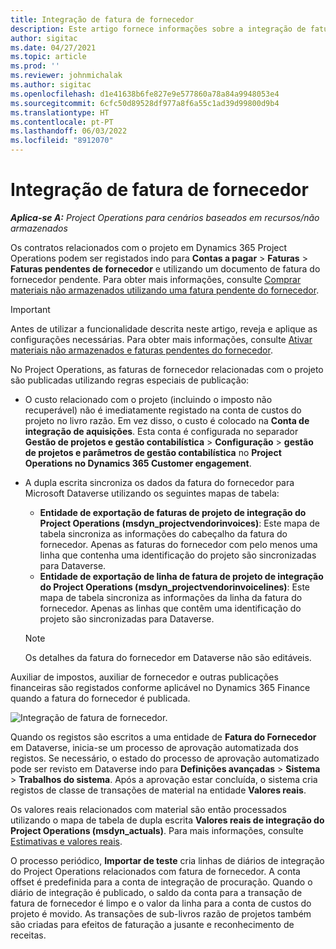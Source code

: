 ```yaml
---
title: Integração de fatura de fornecedor
description: Este artigo fornece informações sobre a integração de faturas de fornecedores no Project Operations.
author: sigitac
ms.date: 04/27/2021
ms.topic: article
ms.prod: ''
ms.reviewer: johnmichalak
ms.author: sigitac
ms.openlocfilehash: d1e41638b6fe827e9e577860a78a84a9948053e4
ms.sourcegitcommit: 6cfc50d89528df977a8f6a55c1ad39d99800d9b4
ms.translationtype: HT
ms.contentlocale: pt-PT
ms.lasthandoff: 06/03/2022
ms.locfileid: "8912070"
---
```

# <a name="vendor-invoice-integration"></a>Integração de fatura de fornecedor

_**Aplica-se A:** Project Operations para cenários baseados em recursos/não armazenados_

Os contratos relacionados com o projeto em Dynamics 365 Project Operations podem ser registados indo para **Contas a pagar** > **Faturas** > **Faturas pendentes de fornecedor** e utilizando um documento de fatura do fornecedor pendente. Para obter mais informações, consulte [Comprar materiais não armazenados utilizando uma fatura pendente do fornecedor](../procurement/pending-vendor-invoices.md).

> [!IMPORTANT]
> Antes de utilizar a funcionalidade descrita neste artigo, reveja e aplique as configurações necessárias. Para obter mais informações, consulte [Ativar materiais não armazenados e faturas pendentes do fornecedor](../procurement/configure-materials-nonstocked.md).

No Project Operations, as faturas de fornecedor relacionadas com o projeto são publicadas utilizando regras especiais de publicação:

- O custo relacionado com o projeto (incluindo o imposto não recuperável) não é imediatamente registado na conta de custos do projeto no livro razão. Em vez disso, o custo é colocado na **Conta de integração de aquisições**. Esta conta é configurada no separador **Gestão de projetos e gestão contabilística** > **Configuração** > **gestão de projetos e parâmetros de gestão contabilística** no **Project Operations no Dynamics 365 Customer engagement**.
- A dupla escrita sincroniza os dados da fatura do fornecedor para Microsoft Dataverse utilizando os seguintes mapas de tabela:

     - **Entidade de exportação de faturas de projeto de integração do Project Operations (msdyn_projectvendorinvoices)**: Este mapa de tabela sincroniza as informações do cabeçalho da fatura do fornecedor. Apenas as faturas do fornecedor com pelo menos uma linha que contenha uma identificação do projeto são sincronizadas para Dataverse.
     - **Entidade de exportação de linha de fatura de projeto de integração do Project Operations (msdyn_projectvendorinvoicelines)**: Este mapa de tabela sincroniza as informações da linha da fatura do fornecedor. Apenas as linhas que contêm uma identificação do projeto são sincronizadas para Dataverse.

     > [!NOTE]
     > Os detalhes da fatura do fornecedor em Dataverse não são editáveis.

Auxiliar de impostos, auxiliar de fornecedor e outras publicações financeiras são registados conforme aplicável no Dynamics 365 Finance quando a fatura do fornecedor é publicada.

![Integração de fatura de fornecedor.](media/DW7VendorInvoice.png)

Quando os registos são escritos a uma entidade de **Fatura do Fornecedor** em Dataverse, inicia-se um processo de aprovação automatizada dos registos. Se necessário, o estado do processo de aprovação automatizado pode ser revisto em Dataverse indo para **Definições avançadas** > **Sistema** > **Trabalhos do sistema**. Após a aprovação estar concluída, o sistema cria registos de classe de transações de material na entidade **Valores reais**.

Os valores reais relacionados com material são então processados utilizando o mapa de tabela de dupla escrita **Valores reais de integração do Project Operations (msdyn_actuals)**. Para mais informações, consulte [Estimativas e valores reais](resource-dual-write-estimates-actuals.md).

O processo periódico, **Importar de teste** cria linhas de diários de integração do Project Operations relacionados com fatura de fornecedor. A conta offset é predefinida para a conta de integração de procuração. Quando o diário de integração é publicado, o saldo da conta para a transação de fatura de fornecedor é limpo e o valor da linha para a conta de custos do projeto é movido. As transações de sub-livros razão de projetos também são criadas para efeitos de faturação a jusante e reconhecimento de receitas.

